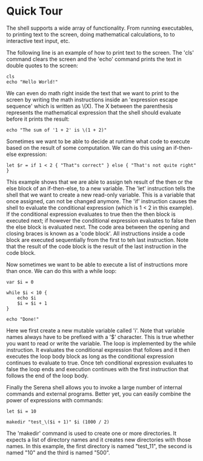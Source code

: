 # Quick Tour

The shell supports a wide array of functionality. From running executables, to printing text to the screen, doing mathematical calculations, to to interactive text input, etc.

The following line is an example of how to print text to the screen. The 'cls' command clears the screen and the 'echo' command prints the text in double quotes to the screen:

```
cls
echo "Hello World!"
```

We can even do math right inside the text that we want to print to the screen by writing the math instructions inside an 'expression escape sequence' which is written as \\(X). The X between the parenthesis represents the mathematical expression that the shell should evaluate before it prints the result:

```
echo "The sum of '1 + 2' is \(1 + 2)"
```

Sometimes we want to be able to decide at runtime what code to execute based on the result of some computation. We can do this using an if-then-else expression:

```
let $r = if 1 < 2 { "That"s correct" } else { "That's not quite right" }
```

This example shows that we are able to assign teh result of the then or the else block of an if-then-else, to a new variable. The 'let' instruction tells the shell that we want to create a new read-only variable. This is a variable that once assigned, can not be changed anymore. The 'if' instruction causes the shell to evaluate the conditional expression (which is 1 < 2 in this example). If the conditional expression evaluates to true then the then block is executed next; if however the conditional expression evaluates to false then the else block is evaluated next.
The code area between the opening and closing braces is known as a 'code block'. All instructions inside a code block are executed sequentially from the first to teh last instruction. Note that the result of the code block is the result of the last instruction in the code block.

Now sometimes we want to be able to execute a list of instructions more than once. We can do this with a while loop:

```
var $i = 0

while $i < 10 {
    echo $i
    $i = $i + 1
}

echo "Done!"
```

Here we first create a new mutable variable called 'i'. Note that variable names always have to be prefixed with a '$' character. This is true whether you want to read or write the variable.
The loop is implemented by the while instruction. It evaluates the conditional expression that follows and it then executes the loop body block as long as the conditional expression continues to evaluate to true. Once teh conditional expression evaluates to false the loop ends and execution continues with the first instruction that follows the end of the loop body.

Finally the Serena shell allows you to invoke a large number of internal commands and external programs. Better yet, you can easily combine the power of expressions with commands:

```
let $i = 10

makedir "test_\($i + 1)" $i (1000 / 2)
```
The 'makedir' command is used to create one or more directories. It expects a list of directory names and it creates new directories with those names.
In this example, the first directory is named "test_11", the second is named "10" and the third is named "500".
